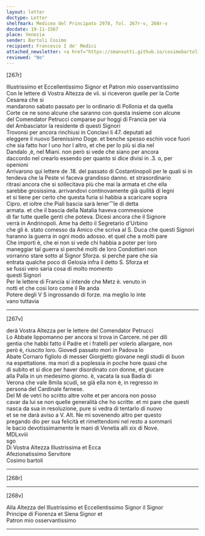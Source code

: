 ```yaml
---
layout: letter
doctype: Letter
shelfmark: Mediceo del Principato 2978, fol. 267r-v, 268r-v
docdate: 19-11-1567
place: Venezia
sender: Bartoli Cosimo
recipient: Francesco I de' Medici
attached_newsletter: <a href="https://smansutti.github.io/cosimobartoli/texts/3080_040/">3080_040</a>
reviewed: "No"
---
```


[267r]  
  
  
Illustrissimo et Eccellentissimo Signor et Patron mio osservantissimo  
Con le lettere di Vostra Altezza de vii. si riceveron quelle per la Corte Cesarea che si  
mandarono sabato passato per lo ordinario di Pollonia et da quella  
Corte ce ne sono alcune che saranno con questa insieme con alcune  
del Comendator Petrucci comparse pur hoggi di Francia per via  
del Ambasciator la residente di questi Signori  
Trovonsi per ancora rinchiusi in Conclavi li 47. deputati ad  
eleggere il nuovo Serenissimo Doge. et benche spesso eschin voce fuori  
che sia fatto hor l uno hor l altro, et che per lo più si dia nel  
Dandalo ,è, nel Miani. non però si vede che siano per ancora  
daccordo nel crearlo essendo per quanto si dice divisi in .3. o, per  
openioni  
Arrivarono qui lettere de .18. del passato di Costantinopoli per le quali si in  
tendeva che la Peste vi faceva grandisso danno. et strasordinario  
ritrasi ancora che si sollecitava più che mai la armata et che ella  
sarebbe grosissima. arrivandovi continovamente già quilità di legni  
et si tiene per certo che questa furia si habbia a scaricare sopra  
Cipro. et ioltre che Piali bascia sarà lener⁀le di detta  
armata. et che il bascia della Natalia haveva commessione  
di far tutte quelle genti che poteva. Dicesi ancora che il Signore  
verrà in Andrinopoli. Ame ha detto il Segretario d'Urbino  
che gli è. stato comesso da Amico che scriva al S. Duca che questi Signori  
haranno la guerra in ogni modo adosso. et quel che a molti pare  
Che importi è, che ei non si vede chi habbia a poter per loro  
maneggiar tal guerra sì perché molti de loro Condottieri non  
vorranno stare sotto al Signor Sforza. sì perché pare che sia  
entrata qualche poco di Gelosia infra il detto S. Sforza et  
se fussi vero saria cosa di molto momento  
questi Signori  
Per le lettere di Francia si intende che Metz è. venuto in  
notti et che cosi loro come il Re anda  
Potere degli V S ingrossando di forze. ma meglio lo inte  
vano tuttavia  
  
---  

[267v]  
  
  
derà Vostra Altezza per le lettere del Comendator Petrucci  
Lo Abbate lippomanno per ancora si trova in Carcere. né per dili  
gentia che habbi fatto il Padre et i fratelli per volerlo allargare, non  
però è, riuscito loro. Giovedì passato morì in Padova lo  
Abate Cornaro figliolo di messer Giorgietto giovane negli studii di buon  
na espettatione. ma morì di a poplessia in poche hore quasi che  
di subito et si dice per haver disordinato con donne, et giucare  
alla Palla in un medesimo giorno. è, vacata la sua Badia di  
Verona che vale 8mila scudi, se già ella non è, in regresso in  
persona del Cardinale farnese.  
Del M de vetri ho scritto altre volte et per ancora non posso  
cavar da lui se non quelle generalità che ho scritte. et mi pare che questi  
nasca da sua in resoluzione, pure si vedra di tentarlo di nuovo  
et se ne darà aviso a V. Alt. Ne mi sovenendo altro per questo  
pregando dio per sua felicità et rimettendomi nel resto a sommarii  
le bacio devotissimamente le mani di Venetia alli xix di Nove.  
MDLxviii  
sgo  
Di Vostra Altezza Illustrissima et Ecca  
Afezionatissimo Servitore  
Cosimo bartoli  
  
---  

[268r]  
  
  
  
---  

[268v]  
  
  
Alla Altezza del Illustrissimo et Eccellentissimo Signor il Signor  
Principe di Fiorenza et Siena Signor et  
Patron mio osservantissimo  
  
---  

